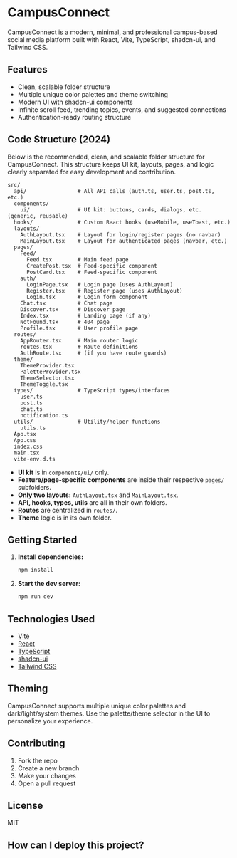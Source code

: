 
# CampusConnect

CampusConnect is a modern, minimal, and professional campus-based social media platform built with React, Vite, TypeScript, shadcn-ui, and Tailwind CSS.

## Features

- Clean, scalable folder structure
- Multiple unique color palettes and theme switching
- Modern UI with shadcn-ui components
- Infinite scroll feed, trending topics, events, and suggested connections
- Authentication-ready routing structure

## Code Structure (2024)

Below is the recommended, clean, and scalable folder structure for CampusConnect. This structure keeps UI kit, layouts, pages, and logic clearly separated for easy development and contribution.

```
src/
  api/                # All API calls (auth.ts, user.ts, post.ts, etc.)
  components/
    ui/               # UI kit: buttons, cards, dialogs, etc. (generic, reusable)
  hooks/              # Custom React hooks (useMobile, useToast, etc.)
  layouts/
    AuthLayout.tsx    # Layout for login/register pages (no navbar)
    MainLayout.tsx    # Layout for authenticated pages (navbar, etc.)
  pages/
    Feed/
      Feed.tsx        # Main feed page
      CreatePost.tsx  # Feed-specific component
      PostCard.tsx    # Feed-specific component
    auth/
      LoginPage.tsx   # Login page (uses AuthLayout)
      Register.tsx    # Register page (uses AuthLayout)
      Login.tsx       # Login form component
    Chat.tsx          # Chat page
    Discover.tsx      # Discover page
    Index.tsx         # Landing page (if any)
    NotFound.tsx      # 404 page
    Profile.tsx       # User profile page
  routes/
    AppRouter.tsx     # Main router logic
    routes.tsx        # Route definitions
    AuthRoute.tsx     # (if you have route guards)
  theme/
    ThemeProvider.tsx
    PaletteProvider.tsx
    ThemeSelector.tsx
    ThemeToggle.tsx
  types/              # TypeScript types/interfaces
    user.ts
    post.ts
    chat.ts
    notification.ts
  utils/              # Utility/helper functions
    utils.ts
  App.tsx
  App.css
  index.css
  main.tsx
  vite-env.d.ts
```

- **UI kit** is in `components/ui/` only.
- **Feature/page-specific components** are inside their respective `pages/` subfolders.
- **Only two layouts:** `AuthLayout.tsx` and `MainLayout.tsx`.
- **API, hooks, types, utils** are all in their own folders.
- **Routes** are centralized in `routes/`.
- **Theme** logic is in its own folder.

## Getting Started

1. **Install dependencies:**
   ```sh
   npm install
   ```
2. **Start the dev server:**
   ```sh
   npm run dev
   ```

## Technologies Used

- [Vite](https://vitejs.dev/)
- [React](https://react.dev/)
- [TypeScript](https://www.typescriptlang.org/)
- [shadcn-ui](https://ui.shadcn.com/)
- [Tailwind CSS](https://tailwindcss.com/)

## Theming

CampusConnect supports multiple unique color palettes and dark/light/system themes. Use the palette/theme selector in the UI to personalize your experience.

## Contributing

1. Fork the repo
2. Create a new branch
3. Make your changes
4. Open a pull request

## License

MIT
## How can I deploy this project?
